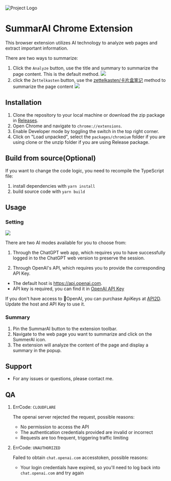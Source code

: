 ![Project Logo](src/assets/img/logo.png)

# SummarAI Chrome Extension

This browser extension utilizes AI technology to analyze web pages and extract important information.

There are two ways to summarize:

1. Click the `Analyze` button, use the title and summary to summarize the page content. This is the default method.
   ![](https://cdn.zhangferry.com/Images/202306052334674.png)
2. click the `Zettelkasten` button, use the [zettelkasten/卡片盒笔记](https://zettelkasten.de/introduction/zh/) method to summarize the page content
   ![](https://cdn.zhangferry.com/Images/202306070718893.png)

## Installation

1. Clone the repository to your local machine or download the zip package in [Releases](https://github.com/zhangferry/SummarAI/releases).
2. Open Chrome and navigate to `chrome://extensions`.
3. Enable Developer mode by toggling the switch in the top right corner.
4. Click on "Load unpacked", select the `packages/chromium` folder if you are using clone or the unzip folder if you are using Release package.

## Build from source(Optional)

If you want to change the code logic, you need to recompile the TypeScript file:

1. install dependencies with `yarn install`
2. build source code with `yarn build`

## Usage

### Setting

![](https://cdn.zhangferry.com/Images/202305312325405.png)

There are two AI modes available for you to choose from:

1. Through the ChatGPT web app, which requires you to have successfully logged in to the ChatGPT web version to preserve the session.

2. Through OpenAI's API, which requires you to provide the corresponding API Key.

- The default host is https://api.openai.com.
- API key is required, you can find it in [OpenAI API Key](https://platform.openai.com/account/api-keys)

If you don't have access to OpenAI, you can purchase ApiKeys at [API2D](https://api2d.com/r/187046). Update the host and API Key to use it.

### Summary

1. Pin the SummarAI button to the extension toolbar.
2. Navigate to the web page you want to summarize and click on the SummerAI icon.
3. The extension will analyze the content of the page and display a summary in the popup.

## Support

- For any issues or questions, please contact me.

## QA

1. ErrCode: `CLOUDFLARE`

   The openai server rejected the request, possible reasons:

   - No permission to access the API
   - The authentication credentials provided are invalid or incorrect
   - Requests are too frequent, triggering traffic limiting

2. ErrCode: `UNAUTHORIZED`

   Failed to obtain `chat.openai.com` accesstoken, possible reasons:

   - Your login credentials have expired, so you'll need to log back into `chat.openai.com` and try again

